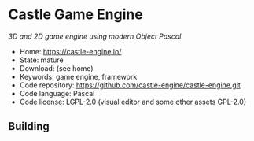 # Castle Game Engine

_3D and 2D game engine using modern Object Pascal._

- Home: https://castle-engine.io/
- State: mature
- Download: (see home)
- Keywords: game engine, framework
- Code repository: https://github.com/castle-engine/castle-engine.git
- Code language: Pascal
- Code license: LGPL-2.0 (visual editor and some other assets GPL-2.0)

## Building


